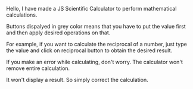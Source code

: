 Hello, I have made a JS Scientific Calculator to perform mathematical calculations.

Buttons dispalyed in grey color means that you have to put the value first and then apply desired operations on that.

For example, if you want to calculate the reciprocal of a number, just type the value and click on reciprocal button to obtain the desired result.

If you make an error while calculating, don't worry. The calculator won't remove entire calculation.

It won't display a result. So simply correct the calculation.


